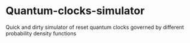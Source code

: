# Quantum-clocks-simulator
Quick and dirty simulator of reset quantum clocks governed by different probability density functions
